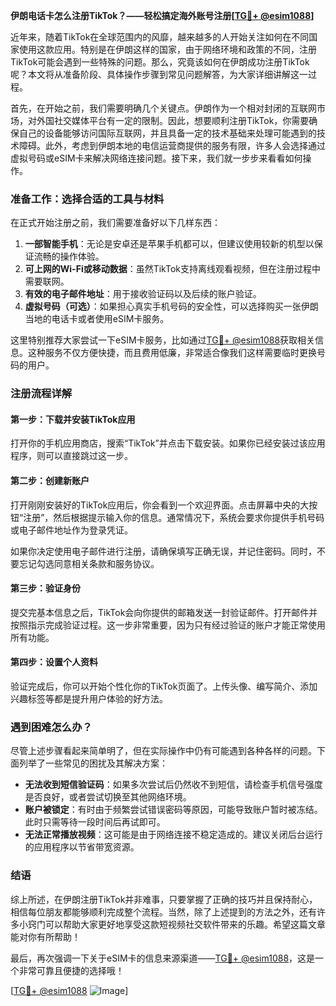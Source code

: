 **伊朗电话卡怎么注册TikTok？——轻松搞定海外账号注册[[TG💪+ @esim1088](https://t.me/s/esim1088)]**

近年来，随着TikTok在全球范围内的风靡，越来越多的人开始关注如何在不同国家使用这款应用。特别是在伊朗这样的国家，由于网络环境和政策的不同，注册TikTok可能会遇到一些特殊的问题。那么，究竟该如何在伊朗成功注册TikTok呢？本文将从准备阶段、具体操作步骤到常见问题解答，为大家详细讲解这一过程。

首先，在开始之前，我们需要明确几个关键点。伊朗作为一个相对封闭的互联网市场，对外国社交媒体平台有一定的限制。因此，想要顺利注册TikTok，你需要确保自己的设备能够访问国际互联网，并且具备一定的技术基础来处理可能遇到的技术障碍。此外，考虑到伊朗本地的电信运营商提供的服务有限，许多人会选择通过虚拟号码或eSIM卡来解决网络连接问题。接下来，我们就一步步来看看如何操作。

### 准备工作：选择合适的工具与材料

在正式开始注册之前，我们需要准备好以下几样东西：

1. **一部智能手机**：无论是安卓还是苹果手机都可以，但建议使用较新的机型以保证流畅的操作体验。
2. **可上网的Wi-Fi或移动数据**：虽然TikTok支持离线观看视频，但在注册过程中需要联网。
3. **有效的电子邮件地址**：用于接收验证码以及后续的账户验证。
4. **虚拟号码（可选）**：如果担心真实手机号码的安全性，可以选择购买一张伊朗当地的电话卡或者使用eSIM卡服务。

这里特别推荐大家尝试一下eSIM卡服务，比如通过[TG💪+ @esim1088](https://t.me/s/esim1088)获取相关信息。这种服务不仅方便快捷，而且费用低廉，非常适合像我们这样需要临时更换号码的用户。

### 注册流程详解

#### 第一步：下载并安装TikTok应用

打开你的手机应用商店，搜索“TikTok”并点击下载安装。如果你已经安装过该应用程序，则可以直接跳过这一步。

#### 第二步：创建新账户

打开刚刚安装好的TikTok应用后，你会看到一个欢迎界面。点击屏幕中央的大按钮“注册”，然后根据提示输入你的信息。通常情况下，系统会要求你提供手机号码或电子邮件地址作为登录凭证。

如果你决定使用电子邮件进行注册，请确保填写正确无误，并记住密码。同时，不要忘记勾选同意相关条款和服务协议。

#### 第三步：验证身份

提交完基本信息之后，TikTok会向你提供的邮箱发送一封验证邮件。打开邮件并按照指示完成验证过程。这一步非常重要，因为只有经过验证的账户才能正常使用所有功能。

#### 第四步：设置个人资料

验证完成后，你可以开始个性化你的TikTok页面了。上传头像、编写简介、添加兴趣标签等都是提升用户体验的好方法。

### 遇到困难怎么办？

尽管上述步骤看起来简单明了，但在实际操作中仍有可能遇到各种各样的问题。下面列举了一些常见的困扰及其解决方案：

- **无法收到短信验证码**：如果多次尝试后仍然收不到短信，请检查手机信号强度是否良好，或者尝试切换至其他网络环境。
- **账户被锁定**：有时由于频繁尝试错误密码等原因，可能导致账户暂时被冻结。此时只需等待一段时间后再试即可。
- **无法正常播放视频**：这可能是由于网络连接不稳定造成的。建议关闭后台运行的应用程序以节省带宽资源。

### 结语

综上所述，在伊朗注册TikTok并非难事，只要掌握了正确的技巧并且保持耐心，相信每位朋友都能够顺利完成整个流程。当然，除了上述提到的方法之外，还有许多小窍门可以帮助大家更好地享受这款短视频社交软件带来的乐趣。希望这篇文章能对你有所帮助！

最后，再次强调一下关于eSIM卡的信息来源渠道——[TG💪+ @esim1088](https://t.me/s/esim1088)，这是一个非常可靠且便捷的选择哦！

[[TG💪+ @esim1088](https://t.me/s/esim1088) ![Image](https://i.postimg.cc/4NQfJmqS/Snipaste-2025-05-13-00-14-12.png)]